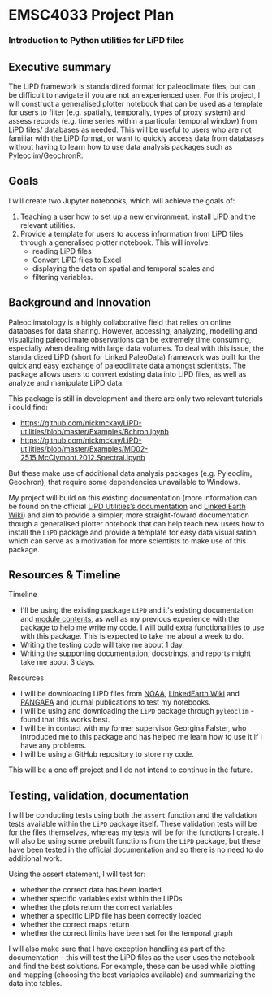 # EMSC4033 Project Plan 

### Introduction to Python utilities for LiPD files

## Executive summary


The LiPD framework is standardized format for paleoclimate files, but can be difficult to navigate if you are not an experienced user. For this project, I will construct a generalised plotter notebook that can be used as a template for users to filter (e.g. spatially, temporally, types of proxy system) and assess records (e.g. time series within a particular temporal window) from LiPD files/ databases as needed. This will be useful to users who are not familiar with the LiPD format, or want to quickly access data from databases without having to learn how to use data analysis packages such as Pyleoclim/GeochronR.
 

## Goals

I will create two Jupyter notebooks, which will achieve the goals of:
1) Teaching a user how to set up a new environment, install LiPD and the relevant utilities.
2) Provide a template for users to access infrormation from LiPD files through a generalised plotter notebook. This will involve: 
    - reading LiPD files 
    - Convert LiPD files to Excel
    - displaying the data on spatial and temporal scales and 
    - filtering variables.


## Background and Innovation  

Paleoclimatology is a highly collaborative field that relies on online databases for data sharing. However, accessing, analyzing, modelling and visualizing paleoclimate observations can be extremely time consuming, especially when dealing with large data volumes. To deal with this issue, the standardized LiPD (short for Linked PaleoData) framework was built for the quick and easy exchange of paleoclimate data amongst scientists. The package allows users to convert existing data into LiPD files, as well as analyze and manipulate LiPD data.

This package is still in development and there are only two relevant tutorials i could find: 
- https://github.com/nickmckay/LiPD-utilities/blob/master/Examples/Bchron.ipynb
- https://github.com/nickmckay/LiPD-utilities/blob/master/Examples/MD02-2515.McClymont.2012.Spectral.ipynb

But these make use of additional data analysis packages (e.g. Pyleoclim, Geochron), that require some dependencies unavailable to Windows.

My project will build on this existing documentation (more information can be found on the official [LiPD Utilities’s documentation](https://nickmckay.github.io/LiPD-utilities/python/index.html) and [Linked Earth Wiki](http://wiki.linked.earth/Using_LiPD_files)) and aim to provide a simpler, more straight-foward documentation though a generalised plotter notebook that can help teach new users how to install the `LiPD` package and provide a template for easy data visualisation, which can serve as a motivation for more scientists to make use of this package. 

## Resources & Timeline

Timeline
- I'll be using the existing package `LiPD` and it's existing documentation and [module contents](http://nickmckay.github.io/LiPD-utilities/python/source/lipd.html#module-lipd), as well as my previous experience with the package to help me write my code. I will build extra functionalities to use with this package. This is expected to take me about a week to do. 
- Writing the testing code will take me about 1 day.
- Writing the supporting documentation, docstrings, and reports might take me about 3 days.

Resources
- I will be downloading LiPD files from [NOAA](https://www.ncei.noaa.gov/access/paleo-search/), [LinkedEarth Wiki](http://wiki.linked.earth/Main_Page) and [PANGAEA](https://www.pangaea.de/) and journal publications to test my notebooks.
- I will be using and downloading the `LiPD` package through `pyleoclim` - found that this works best.
- I will be in contact with my former supervisor Georgina Falster, who introduced me to this package and has helped me learn how to use it if I have any problems. 
- I will be using a GitHub repository to store my code.

This will be a one off project and I do not intend to continue in the future.


## Testing, validation, documentation

I will be conducting tests using both the `assert` function and the validation tests available within the `LiPD` package itself. These validation tests will be for the files themselves, whereas my tests will be for the functions I create. I will also be using some prebuilt functions from the `LiPD` package, but these have been tested in the official documentation and so there is no need to do additional work.

Using the assert statement, I will test for: 
- whether the correct data has been loaded 
- whether specific variables exist within the LiPDs
- whether the plots return the correct variables
- whether a specific LiPD file has been correctly loaded 
- whether the correct maps return
- whether the correct limits have been set for the temporal graph

I will also make sure that I have exception handling as part of the documentation - this will test the LiPD files as the user uses the notebook and find the best solutions. For example, these can be used while plotting and mapping (choosing the best variables available) and summarizing the data into tables.



